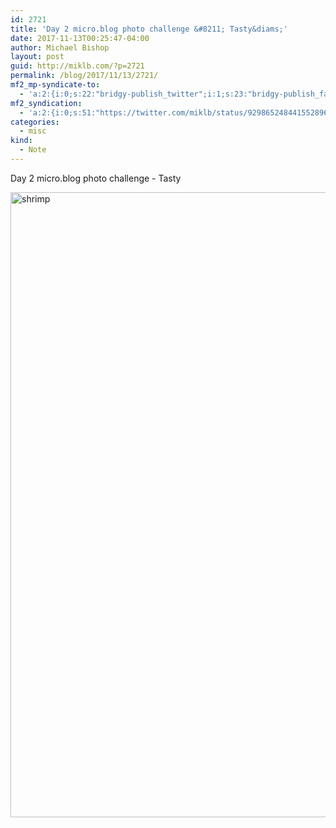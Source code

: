 ```yaml
---
id: 2721
title: 'Day 2 micro.blog photo challenge &#8211; Tasty&diams;'
date: 2017-11-13T00:25:47-04:00
author: Michael Bishop
layout: post
guid: http://miklb.com/?p=2721
permalink: /blog/2017/11/13/2721/
mf2_mp-syndicate-to:
  - 'a:2:{i:0;s:22:"bridgy-publish_twitter";i:1;s:23:"bridgy-publish_facebook";}'
mf2_syndication:
  - 'a:2:{i:0;s:51:"https://twitter.com/miklb/status/929865248441552896";i:1;s:42:"https://www.facebook.com/10156163674704162";}'
categories:
  - misc
kind:
  - Note
---
```

Day 2 micro.blog photo challenge - Tasty

<img src="https://miklb.com/content/uploads/2017/11/shrimp_tasty.jpg" alt="shrimp" width="1000" height="1000" class="u-photo alignnone size-full wp-image-2722" />